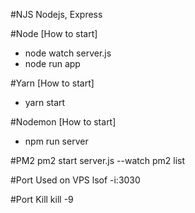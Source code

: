 #NJS
Nodejs, Express

#Node [How to start]
- node watch server.js
- node run app

#Yarn [How to start]
- yarn start

#Nodemon [How to start]
- npm run server

#PM2 
pm2 start server.js --watch
pm2 list

#Port Used on VPS
lsof -i:3030

#Port Kill
kill -9 <PIDNUMBER>